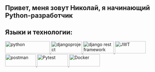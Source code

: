 ## Привет, меня зовут Николай, я начинающий Python-разработчик


## Языки и технологии:

<p align="left"> <a href="https://www.python.org/" target="_blank">
<img src="https://www.python.org/static/img/python-logo@2x.png" alt="python" width="145" height="40"/> 
</a>

<a href="https://www.djangoproject.com/" target="_blank">
<img src="https://upload.wikimedia.org/wikipedia/commons/thumb/7/75/Django_logo.svg/440px-Django_logo.svg.png" alt="djangoproject" width="100" height="40"/> 
</a>

<a href="https://www.django-rest-framework.org/" target="_blank">
<img src="https://www.django-rest-framework.org/img/logo.png" alt="django rest framework" width="100" height="40"/> 
</a>
  
<a href="https://jwt.io/" target="_blank">
<img src="https://jwt.io/img/pic_logo.svg" alt="JWT" width="100" height="40"/> 
</a>
  
<a href="https://postman.com/" target="_blank">
<img src="https://www.vectorlogo.zone/logos/getpostman/getpostman-icon.svg" alt="postman" width="100" height="40"/>
</a>
  
<a href="https://docs.pytest.org/" target="_blank">
<img src="https://docs.pytest.org/en/7.1.x/_static/pytest_logo_curves.svg" alt="Pytest" width="100" height="40"/> 
</a>
  
<a href="https://www.docker.com/" target="_blank">
<img src="https://github.com/libopenstorage/docker/blob/master/docs/static_files/docker-logo-compressed.png" alt="Docker" width="100" height="40"/> 
</a>
  
</p>
